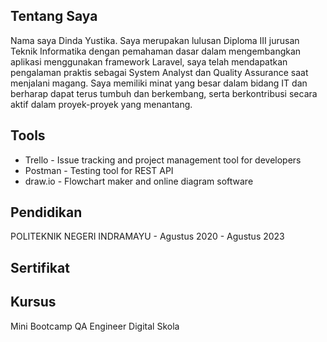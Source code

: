 ## Tentang Saya 
<p>
  Nama saya Dinda Yustika. Saya merupakan lulusan  Diploma III jurusan Teknik Informatika dengan pemahaman dasar dalam mengembangkan aplikasi menggunakan framework Laravel, saya telah mendapatkan pengalaman praktis sebagai System Analyst dan Quality Assurance saat menjalani magang. Saya memiliki minat yang besar dalam bidang IT dan berharap dapat terus tumbuh dan berkembang, serta berkontribusi secara aktif dalam proyek-proyek yang menantang.
</p>

## Tools
- Trello - Issue tracking and project management tool for developers
- Postman - Testing tool for REST API
- draw.io - Flowchart maker and online diagram software


## Pendidikan 
<p>
  POLITEKNIK NEGERI INDRAMAYU - Agustus 2020 - Agustus 2023 
</p>

## Sertifikat

## Kursus 
<p>
  Mini Bootcamp QA Engineer Digital Skola
</p>

